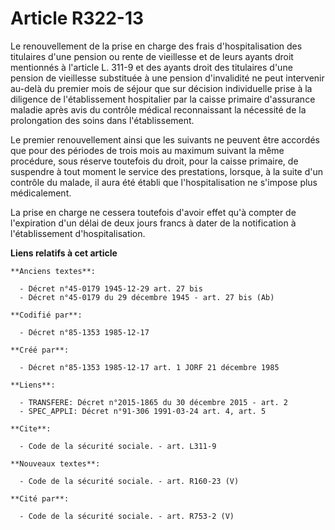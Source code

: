 # Article R322-13

Le renouvellement de la prise en charge des frais d'hospitalisation des titulaires d'une pension ou rente de vieillesse et de
leurs ayants droit mentionnés à l'article L. 311-9 et des ayants droit des titulaires d'une pension de vieillesse substituée
à une pension d'invalidité ne peut intervenir au-delà du premier mois de séjour que sur décision individuelle prise à la
diligence de l'établissement hospitalier par la caisse primaire d'assurance maladie après avis du contrôle médical
reconnaissant la nécessité de la prolongation des soins dans l'établissement.

Le premier renouvellement ainsi que les suivants ne peuvent être accordés que pour des périodes de trois mois au maximum
suivant la même procédure, sous réserve toutefois du droit, pour la caisse primaire, de suspendre à tout moment le service
des prestations, lorsque, à la suite d'un contrôle du malade, il aura été établi que l'hospitalisation ne s'impose plus
médicalement.

La prise en charge ne cessera toutefois d'avoir effet qu'à compter de l'expiration d'un délai de deux jours francs à dater de
la notification à l'établissement d'hospitalisation.

**Liens relatifs à cet article**

	**Anciens textes**:

	  - Décret n°45-0179 1945-12-29 art. 27 bis
	  - Décret n°45-0179 du 29 décembre 1945 - art. 27 bis (Ab)

	**Codifié par**:

	  - Décret n°85-1353 1985-12-17

	**Créé par**:

	  - Décret n°85-1353 1985-12-17 art. 1 JORF 21 décembre 1985

	**Liens**:

	  - TRANSFERE: Décret n°2015-1865 du 30 décembre 2015 - art. 2
	  - SPEC_APPLI: Décret n°91-306 1991-03-24 art. 4, art. 5

	**Cite**:

	  - Code de la sécurité sociale. - art. L311-9

	**Nouveaux textes**:

	  - Code de la sécurité sociale. - art. R160-23 (V)

	**Cité par**:

	  - Code de la sécurité sociale. - art. R753-2 (V)
